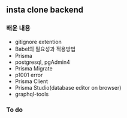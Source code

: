 ## insta clone backend

### 배운 내용

- gitignore extention
- Babel의 필요성과 적용방법
- Prisma
- postgresql, pgAdmin4
- Prisma Migrate
- p1001 error
- Prisma Client
- Prisma Studio(database editor on browser)
- graphql-tools

### To do
